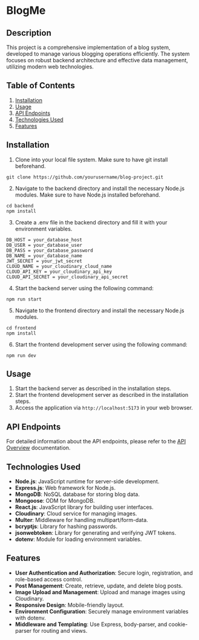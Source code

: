 # BlogMe

## Description
This project is a comprehensive implementation of a blog system, developed to manage various blogging operations efficiently. The system focuses on robust backend architecture and effective data management, utilizing modern web technologies.
## Table of Contents

1. [Installation](#installation)
2. [Usage](#usage)
3. [API Endpoints](#api-endpoints)
4. [Technologies Used](#technologies-used)
5. [Features](#features)
<!-- 6. [Screenshots](#screenshots)
7. [Database Schema](#database-schema) -->

## Installation
1. Clone into your local file system. Make sure to have git install beforehand.

```
git clone https://github.com/yourusername/blog-project.git
```
2. Navigate to the backend directory and install the necessary Node.js modules. Make sure to have Node.js installed beforehand.
```
cd backend
npm install
```
3. Create a .env file in the backend directory and fill it with your environment variables.
```
DB_HOST = your_database_host
DB_USER = your_database_user
DB_PASS = your_database_password
DB_NAME = your_database_name
JWT_SECRET = your_jwt_secret
CLOUD_NAME = your_cloudinary_cloud_name
CLOUD_API_KEY = your_cloudinary_api_key
CLOUD_API_SECRET = your_cloudinary_api_secret
```
 4. Start the backend server using the following command:
```
npm run start
```
5. Navigate to the frontend directory and install the necessary Node.js modules.
```
cd frontend
npm install
```
  
6. Start the frontend development server using the following command:
```
npm run dev
```


## Usage
1. Start the backend server as described in the installation steps.
2. Start the frontend development server as described in the installation steps.
3. Access the application via ``http://localhost:5173`` in your web browser.

## API Endpoints

For detailed information about the API endpoints, please refer to the [API Overview](docs/api/overview.md) documentation.



## Technologies Used
- **Node.js**: JavaScript runtime for server-side development.
- **Express.js**: Web framework for Node.js.
- **MongoDB**: NoSQL database for storing blog data.
- **Mongoose**: ODM for MongoDB.
- **React.js**: JavaScript library for building user interfaces.
- **Cloudinary**: Cloud service for managing images.
- **Multer**: Middleware for handling multipart/form-data.
- **bcryptjs**: Library for hashing passwords.
- **jsonwebtoken**: Library for generating and verifying JWT tokens.
- **dotenv**: Module for loading environment variables.

## Features
- **User Authentication and Authorization**: Secure login, registration, and role-based access control.
- **Post Management**: Create, retrieve, update, and delete blog posts.
- **Image Upload and Management**: Upload and manage images using Cloudinary.
- **Responsive Design**: Mobile-friendly layout.
- **Environment Configuration**: Securely manage environment variables with dotenv.
- **Middleware and Templating**: Use Express, body-parser, and cookie-parser for routing and views.


<!-- ## Screenshots
![image](https://github.com/Thejas0604/banking_system_G4/assets/109301978/ffc5c5be-8ec4-4dba-a0ce-35a0ac25bdee)
![image](https://github.com/Thejas0604/banking_system_G4/assets/109301978/d438004e-1296-4509-837f-050412a80acb) -->



<!-- ## Database Schema

![image](https://github.com/Thejas0604/banking_system_G4/assets/109301978/dcd89c23-7708-4676-bafa-baaec30e28e8) -->

